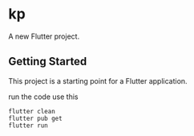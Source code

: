 # kp

A new Flutter project.

## Getting Started

This project is a starting point for a Flutter application.

run the code use this 
```
flutter clean
flutter pub get
flutter run
```
